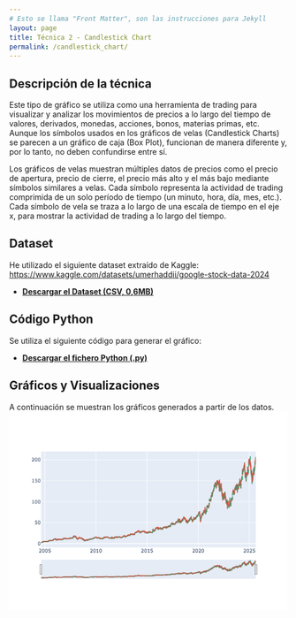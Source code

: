 ```yaml
---
# Esto se llama "Front Matter", son las instrucciones para Jekyll
layout: page
title: Técnica 2 - Candlestick Chart
permalink: /candlestick_chart/
---
```


## Descripción de la técnica

Este tipo de gráfico se utiliza como una herramienta de trading para visualizar y analizar los movimientos de precios a lo largo del tiempo de valores, derivados, monedas, acciones, bonos, materias primas, etc. Aunque los símbolos usados en los gráficos de velas (Candlestick Charts) se parecen a un gráfico de caja (Box Plot), funcionan de manera diferente y, por lo tanto, no deben confundirse entre sí.

Los gráficos de velas muestran múltiples datos de precios como el precio de apertura, precio de cierre, el precio más alto y el más bajo mediante símbolos similares a velas. Cada símbolo representa la actividad de trading comprimida de un solo período de tiempo (un minuto, hora, día, mes, etc.). Cada símbolo de vela se traza a lo largo de una escala de tiempo en el eje x, para mostrar la actividad de trading a lo largo del tiempo.

## Dataset

He utilizado el siguiente dataset extraído de Kaggle:
	https://www.kaggle.com/datasets/umerhaddii/google-stock-data-2024


* **[Descargar el Dataset (CSV, 0,6MB)](./assets/datasets/GOOG_2004-08-19_2025-08-20.csv)**

## Código Python

Se utiliza el siguiente código para generar el gráfico:

* **[Descargar el fichero Python (.py)](./assets/code/generacion_candlestick_chart.py)**

## Gráficos y Visualizaciones

A continuación se muestran los gráficos generados a partir de los datos.
![Gráfico](./assets/images/google_stock_candlestick.png)